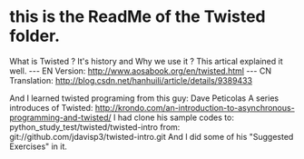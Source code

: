 # this is the ReadMe of the Twisted folder.

What is Twisted ? It's history and Why we use it ?
    This artical explained it well.
    --- EN Version: http://www.aosabook.org/en/twisted.html
    --- CN Translation: http://blog.csdn.net/hanhuili/article/details/9389433

And I learned twisted programing from this guy: Dave Peticolas
    A series introduces of Twisted:
     http://krondo.com/an-introduction-to-asynchronous-programming-and-twisted/
    I had clone his sample codes
        to:
            python_study_test/twisted/twisted-intro
        from:
            git://github.com/jdavisp3/twisted-intro.git
    And I did some of his "Suggested Exercises" in it.
